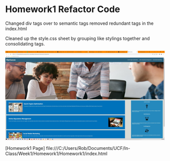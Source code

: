 # Homework1 Refactor Code

Changed div tags over to semantic tags removed redundant tags in the index.html

Cleaned up the style.css sheet by grouping like stylings together and consolidating tags.

![Homework1 Website](<assets/images/Homework1 Refactor.jpg>)

[Homework1 Page] file:///C:/Users/Rob/Documents/UCF/In-Class/Week1/Homework1/Homework1/index.html